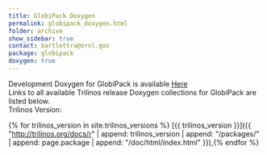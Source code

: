 ```yaml
---
title: GlobiPack Doxygen
permalink: globipack_doxygen.html
folder: archive
show_sidebar: true
contact: bartlettra@ornl.gov
package: globipack
doxygen: true
---
```


Development Doxygen for GlobiPack is available [Here](http://trilinos.org/docs/dev/packages/globipack/doc/html/index.html)  
Links to all available Trilinos release Doxygen collections for GlobiPack are listed below.  
Trilinos Version:

{% for trilinos_version in site.trilinos_versions %}
[{{ trilinos_version }}]({{ "http://trilinos.org/docs/r" | append: trilinos_version | append: "/packages/" | append: page.package | append: "/doc/html/index.html" }}),{% endfor %}
